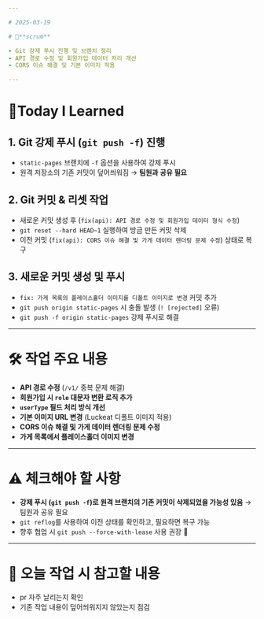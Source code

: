 ```yaml
---

# 2025-03-19

# 💬**scrum**

- Git 강제 푸시 진행 및 브랜치 정리
- API 경로 수정 및 회원가입 데이터 처리 개선
- CORS 이슈 해결 및 기본 이미지 적용

---
```


# 📝**Today I Learned**

## 1. Git 강제 푸시 (`git push -f`) 진행
- `static-pages` 브랜치에 `-f` 옵션을 사용하여 강제 푸시
- 원격 저장소의 기존 커밋이 덮어씌워짐 → **팀원과 공유 필요**

## 2. Git 커밋 & 리셋 작업
- 새로운 커밋 생성 후 (`fix(api): API 경로 수정 및 회원가입 데이터 형식 수정`)
- `git reset --hard HEAD~1` 실행하여 방금 만든 커밋 삭제
- 이전 커밋 (`fix(api): CORS 이슈 해결 및 가게 데이터 렌더링 문제 수정`) 상태로 복구

## 3. 새로운 커밋 생성 및 푸시
- `fix: 가게 목록의 플레이스홀더 이미지를 디폴트 이미지로 변경` 커밋 추가
- `git push origin static-pages` 시 충돌 발생 (`! [rejected]` 오류)
- `git push -f origin static-pages` 강제 푸시로 해결

---

# 🛠 작업 주요 내용

- **API 경로 수정** (`/v1/` 중복 문제 해결)
- **회원가입 시 `role` 대문자 변환 로직 추가**
- **`userType` 필드 처리 방식 개선**
- **기본 이미지 URL 변경** (Luckeat 디폴트 이미지 적용)
- **CORS 이슈 해결 및 가게 데이터 렌더링 문제 수정**
- **가게 목록에서 플레이스홀더 이미지 변경**

---

# ⚠️ 체크해야 할 사항

- **강제 푸시 (`git push -f`)로 원격 브랜치의 기존 커밋이 삭제되었을 가능성 있음** → 팀원과 공유 필요
- `git reflog`를 사용하여 이전 상태를 확인하고, 필요하면 복구 가능
- 향후 협업 시 `git push --force-with-lease` 사용 권장 🚀

---

# 📌 오늘 작업 시 참고할 내용

- pr 자주 날리는지 확인
- 기존 작업 내용이 덮어씌워지지 않았는지 점검
